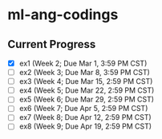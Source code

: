 # ml-ang-codings

## Current Progress

- [x] ex1 (Week 2; Due Mar 1, 3:59 PM CST)
- [ ] ex2 (Week 3; Due Mar 8, 3:59 PM CST)
- [ ] ex3 (Week 4; Due Mar 15, 2:59 PM CST)
- [ ] ex4 (Week 5; Due Mar 22, 2:59 PM CST)
- [ ] ex5 (Week 6; Due Mar 29, 2:59 PM CST)
- [ ] ex6 (Week 7; Due Apr 5, 2:59 PM CST)
- [ ] ex7 (Week 8; Due Apr 12, 2:59 PM CST)
- [ ] ex8 (Week 9; Due Apr 19, 2:59 PM CST)
